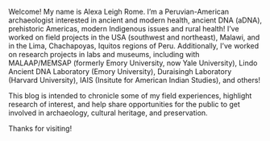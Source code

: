 Welcome!
My name is Alexa Leigh Rome.
I’m a Peruvian-American archaeologist interested in ancient and modern health, ancient DNA (aDNA), prehistoric Americas, modern Indigenous issues and rural health!
I’ve worked on field projects in the USA (southwest and northeast), Malawi, and in the Lima, Chachapoyas, Iquitos regions of Peru.
Additionally, I’ve worked on research projects in labs and museums, including with MALAAP/MEMSAP (formerly Emory University, now Yale University), Lindo Ancient DNA Laboratory (Emory University), Duraisingh Laboratory (Harvard University), IAIS (Insitute for American Indian Studies), and others!

This blog is intended to chronicle some of my field experiences, highlight research of interest, and help share opportunities for the public to get involved in archaeology, cultural heritage, and preservation. 

Thanks for visiting!

